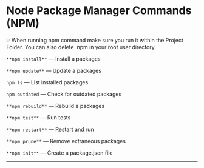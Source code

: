 # Node Package Manager Commands (NPM)

<aside>
💡 When running npm command make sure you run it within the Project Folder. You can also delete .npm in your root user directory.

</aside>

`**npm install**` — Install a packages

`**npm update**` — Update a packages

`npm ls` — List installed packages

`npm outdated` — Check for outdated packages

`**npm rebuild**` — Rebuild a packages

`**npm test**` — Run tests

`**npm restart**` — Restart and run

`**npm prune**` — Remove extraneous packages

`**npm init**` — Create a package.json file

---